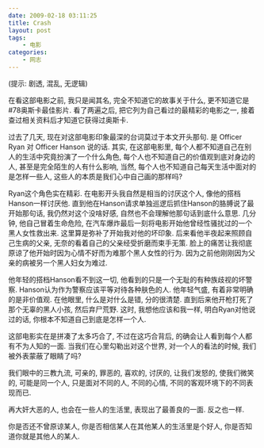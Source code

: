 ```yaml
---
date: 2009-02-18 03:11:25
title: Crash
layout: post
tags:
    - 电影
categories:
    - 网志
---
```

(提示: 剧透, 混乱, 无逻辑)

<!--more-->

在看这部电影之前, 我只是闻其名, 完全不知道它的故事关于什么, 更不知道它是#78奥斯卡最佳影片. 看了两遍之后, 把它列为自己看过的最精彩的电影之一, 接着查过相关资料后才知道它获得过奥斯卡.

过去了几天, 现在对这部电影印象最深的台词莫过于本文开头那句. 是 Officer Ryan 对 Officer Hanson 说的话. 其实, 在这部电影里, 每个人都不知道自己在别人的生活中究竟扮演了一个什么角色, 每个人也不知道自己的价值观到底对身边的人, 甚至是完全陌生的人有什么影响, 当然, 每个人也不知道自己每天生活中面对的是怎样一些人, 这些人的本质是我们心中自己画的那样吗?

Ryan这个角色实在精彩. 在电影开头我自然是相当的讨厌这个人, 像他的搭档Hanson一样讨厌他. 直到他在Hanson请求单独巡逻后抓住Hanson的胳膊说了最开始那句话, 我仍然对这个没啥好感, 自然也不会理解他那句话到底什么意思. 几分钟, 他自己冒着生命危险, 在汽车爆炸最后一刻将电影开始他曾经性骚扰过的一个黑人女性救出来. 这里算是弥补了开始我对他的坏印象. 后来看他半夜起来照顾自己生病的父亲, 无奈的看着自己的父亲经受折磨而束手无策. 脸上的痛苦让我彻底原谅了他开始时因为心情不好而为难那个黑人女性的行为. 因为之前他刚刚因为父亲的病被另一个黑人妇女为难过.

他年轻的搭档Hanson看不到这一切, 他看到的只是一个无耻的有种族歧视的坏警察. Hanson认为作为警察应该平等对待各种肤色的人. 他年轻气盛, 有着非常明确的是非价值观. 在他眼里, 什么是对什么是错, 分的很清楚. 直到后来他开枪打死了那个无辜的黑人小孩, 然后弃尸荒野. 这时, 我想他应该和我一样, 明白Ryan对他说过的话, 你根本不知道自己到底是怎样一个人.

这部电影实在是拼凑了太多巧合了, 不过在这巧合背后, 的确会让人看到每个人都有不为人知的一面. 当我们在心里勾勒出对这个世界, 对一个人的看法的时候, 我们被外表蒙蔽了眼睛了吗?

我们眼中的三教九流, 可亲的, 罪恶的, 喜欢的, 讨厌的, 让我们发怒的, 使我们微笑的, 可能是同一个人, 只是面对不同的人, 不同的心情, 不同的客观环境下的不同表现而已.

再大奸大恶的人, 也会在一些人的生活里, 表现出了最善良的一面. 反之也一样. 

你是否还不曾原谅某人, 你是否相信某人在其他某人的生活里是个好人, 你是否知道你就是其他人的某人.
